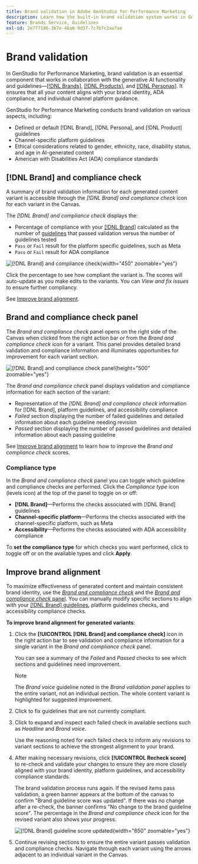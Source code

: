 ```yaml
---
title: Brand validation in Adobe GenStudio for Performance Marketing
description: Learn how the built-in brand validation system works in GenStudio for Performance Marketing.
feature: Brands Service, Guidelines
exl-id: 2e777186-3b7e-46a6-9d37-7c7b7c2aa7ae
---
```

# Brand validation

In GenStudio for Performance Marketing, brand validation is an essential component that works in collaboration with the generative AI functionality and guidelines—[[!DNL Brands]](/help/user-guide/guidelines/brands.md), [[!DNL Products]](/help/user-guide/guidelines/products.md), and [[!DNL Personas]](/help/user-guide/guidelines/personas.md). It ensures that all your content aligns with your brand identity, ADA compliance, and individual channel platform guidance.

GenStudio for Performance Marketing conducts brand validation on various aspects, including:

* Defined or default [!DNL Brand], [!DNL Persona], and [!DNL Product] guidelines
* Channel-specific platform guidelines
* Ethical considerations related to gender, ethnicity, race, disability status, and age in AI-generated content
* American with Disabilities Act (ADA) compliance standards

## [!DNL Brand] and compliance check

A summary of brand validation information for each generated content variant is accessible through the _[!DNL Brand] and compliance check_ icon for each variant in the Canvas.

The _[!DNL Brand] and compliance check_ displays the:

* Percentage of compliance with your [[!DNL Brand]](brands.md) calculated as the number of [guidelines](overview.md) that passed validation versus the number of guidelines tested
* `Pass` or `Fail` result for the platform specific guidelines, such as Meta
* `Pass` or `Fail` result for ADA compliance

![[!DNL Brand] and compliance check](/help/assets/brand-compliance-check.png){width="450" zoomable="yes"}

Click the percentage to see how compliant the variant is. The scores will auto-update as you make edits to the variants. You can _View and fix issues_ to ensure further compliancy.

See [Improve brand alignment](#improve-brand-alignment).

## Brand and compliance check panel

The _Brand and compliance check_ panel opens on the right side of the Canvas when clicked from the right action bar _or_ from the _Brand and compliance check_ icon for a variant. This panel provides detailed brand validation and compliance information and illuminates opportunities for improvement for each variant section.

![[!DNL Brand] and compliance check panel](/help/assets/brand-validation-compliance.png){height="500" zoomable="yes"}

The _Brand and compliance check_ panel displays validation and compliance information for each section of the variant:

* Representation of the _[!DNL Brand] and compliance check_ information for [!DNL Brand], platform guidelines, and accessibility compliance
* _Failed_ section displaying the number of failed guidelines and detailed information about each guideline needing revision
* _Passed_ section displaying the number of passed guidelines and detailed information about each passing guideline

See [Improve brand alignment](#improve-brand-alignment) to learn how to improve the _Brand and compliance check_ scores.

### Compliance type

In the _Brand and compliance check_ panel you can toggle which guideline and compliance checks are performed. Click the _Compliance type_ icon (levels icon) at the top of the panel to toggle on or off:

* **[!DNL Brand]**—Performs the checks associated with [!DNL Brand] guidelines
* **Channel-specific platform**—Performs the checks associated with the channel-specific platform, such as Meta
* **Accessibility**—Performs the checks associated with ADA accessibility compliance

To **set the compliance type** for which checks you want performed, click to toggle off or on the available types and click **Apply**.

## Improve brand alignment

To maximize effectiveness of generated content and maintain consistent brand identity, use the [_Brand and compliance check_](#brand-and-compliance-check) and the [_Brand and compliance check_ panel](#brand-and-compliance-check-panel). You can manually modify specific sections to align with your [[!DNL Brand] guidelines](brands.md), platform guidelines checks, and accessibility compliance checks.

**To improve brand alignment for generated variants**:

1. Click the **[!UICONTROL [!DNL Brand] and compliance check]** icon in the right action bar to see validation and compliance information for a single variant in the _Brand and compliance check_ panel.

   You can see a summary of the _Failed_ and _Passed_ checks to see which sections and guidelines need improvement.

   >[!NOTE]
   >
   > The _Brand voice_ guideline noted in the _Brand validation panel_ applies to the entire variant, not an individual section. The whole content variant is highlighted for suggested improvement.

1. Click to fix guidelines that are not currently compliant.
1. Click to expand and inspect each failed check in available sections such as _Headline_ and _Brand voice_.

   Use the reasoning noted for each failed check to inform any revisions to variant sections to achieve the strongest alignment to your brand.

1. After making necessary revisions, click **[!UICONTROL Recheck score]** to re-check and validate your changes to ensure they are more closely aligned with your brand identity, platform guidelines, and accessibility compliance standards.

   The brand validation process runs again. If the revised items pass validation, a green banner appears at the bottom of the canvas to confirm "Brand guideline score was updated". If there was no change after a re-check, the banner confirms "No change to the brand guideline score". The percentage in the _Brand and compliance check_ icon for the revised variant also shows your progress.

   ![[!DNL Brand] guideline score updated](/help/assets/score-updated.png){width="650" zoomable="yes"}

1. Continue revising sections to ensure the entire variant passes validation and compliance checks. Navigate through each variant using the arrows adjacent to an individual variant in the Canvas.

